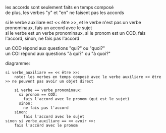 les accords sont seulement faits en temps composé  
de plus, les verbes "y" et "en" ne faisent pas les accords  

si le verbe auxiliare est << être >>, et le verbe n'est pas un verbe pronominaux, fais un accord avec le sujet  
si le verbe est un verbe pronominaux, si le pronom est un COD, fais l'accord, sinon, ne fais pas l'accord  

un COD répond aux questions "qui?" ou "quoi?"  
un COI répond aux questions "à qui?" ou "à quoi?"  

diagramme:  
```
si verbe_auxiliare == << être >>:   
    note: les verbes en temps composé avec le verbe auxiliare << être >> ne peuvent pas avoir un objet direct

    si verbe == verbe_pronominaux:  
      si pronom == COD:  
        fais l'accord avec le pronom (qui est le sujet)  
      sinon:  
        ne fais pas l'accord
    sinon:  
        fais l'accord avec le sujet  
sinon si verbe_auxiliare == << avoir >>:  
    fais l'accord avec le pronom
```
